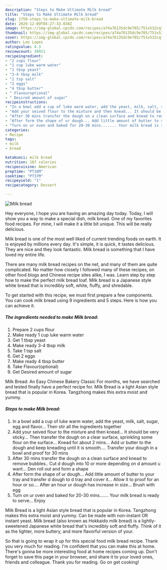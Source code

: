 ```yaml
---
description: "Steps to Make Ultimate Milk bread"
title: "Steps to Make Ultimate Milk bread"
slug: 1750-steps-to-make-ultimate-milk-bread
date: 2020-12-09T04:27:33.038Z
image: https://img-global.cpcdn.com/recipes/a74a76135dc9e705/751x532cq70/milk-bread-recipe-main-photo.jpg
thumbnail: https://img-global.cpcdn.com/recipes/a74a76135dc9e705/751x532cq70/milk-bread-recipe-main-photo.jpg
cover: https://img-global.cpcdn.com/recipes/a74a76135dc9e705/751x532cq70/milk-bread-recipe-main-photo.jpg
author: Leo Lopez
ratingvalue: 4.3
reviewcount: 39911
recipeingredient:
- "2 cups flour"
- "1 cup luke warm water"
- "1 tbsp yeast"
- "3-4 tbsp milk"
- "1 tsp salt"
- "2 eggs"
- "4 tbsp butter"
- " Flavouroptional"
- " Desired amount of sugar"
recipeinstructions:
- "In a bowl add a cup of luke warm water, add the yeast, milk, salt, sugar, egg and flavor... Then stir all the ingredients together"
- "Add your seived flour to the mixture and then knead... It should be very sticky... Then transfer the dough on a clear surface, sprinkling some flour on the surface... Knead for about 2 mins... Add ur butter to the dough and keep kneading until it is smooth.... Transfer your dough in a bowl and proof for 30 mins"
- "After 30 mins transfer the dough on a clean surface and knead to remove bubbles.. Cut d dough into 10 or more depending on d amount u want... Den roll out and form a shape"
- "After form the shape of ur dough... Add little amount of butter to your tray and transfer d dough to d tray and cover it... Allow it to proof for an hour or so.... After an hour ur dough has increase in size... Brush with egg"
- "Turn on ur oven and baked for 20-30 mins....... Your milk bread is ready to serve... Enjoy"
categories:
- Recipe
tags:
- milk
- bread

katakunci: milk bread 
nutrition: 167 calories
recipecuisine: American
preptime: "PT16M"
cooktime: "PT37M"
recipeyield: "1"
recipecategory: Dessert

---
```



![Milk bread](https://img-global.cpcdn.com/recipes/a74a76135dc9e705/751x532cq70/milk-bread-recipe-main-photo.jpg)

Hey everyone, I hope you are having an amazing day today. Today, I will show you a way to make a special dish, milk bread. One of my favorites food recipes. For mine, I will make it a little bit unique. This will be really delicious.

Milk bread is one of the most well liked of current trending foods on earth. It is enjoyed by millions every day. It's simple, it is quick, it tastes delicious. They are nice and they look fantastic. Milk bread is something that I have loved my entire life.

There are many milk bread recipes on the net, and many of them are quite complicated. No matter how closely I followed many of these recipes, on other food blogs and Chinese recipe sites alike, I was. Learn step by step how to make the perfect milk bread loaf. Milk bread is a Japanese style white bread that is incredibly soft, white, fluffy, and shredable.


To get started with this recipe, we must first prepare a few components. You can cook milk bread using 9 ingredients and 5 steps. Here is how you can achieve it.

<!--inarticleads1-->

##### The ingredients needed to make Milk bread:

1. Prepare 2 cups flour
1. Make ready 1 cup luke warm water
1. Get 1 tbsp yeast
1. Make ready 3-4 tbsp milk
1. Take 1 tsp salt
1. Get 2 eggs
1. Make ready 4 tbsp butter
1. Take  Flavour(optional)
1. Get  Desired amount of sugar


Milk Bread: An Easy Chinese Bakery Classic For months, we have searched and tested finally have a perfect recipe for. Milk Bread is a light Asian style bread that is popular in Korea. Tangzhong makes this extra moist and yummy. 

<!--inarticleads2-->

##### Steps to make Milk bread:

1. In a bowl add a cup of luke warm water, add the yeast, milk, salt, sugar, egg and flavor... Then stir all the ingredients together
1. Add your seived flour to the mixture and then knead... It should be very sticky... Then transfer the dough on a clear surface, sprinkling some flour on the surface... Knead for about 2 mins... Add ur butter to the dough and keep kneading until it is smooth.... Transfer your dough in a bowl and proof for 30 mins
1. After 30 mins transfer the dough on a clean surface and knead to remove bubbles.. Cut d dough into 10 or more depending on d amount u want... Den roll out and form a shape
1. After form the shape of ur dough... Add little amount of butter to your tray and transfer d dough to d tray and cover it... Allow it to proof for an hour or so.... After an hour ur dough has increase in size... Brush with egg
1. Turn on ur oven and baked for 20-30 mins....... Your milk bread is ready to serve... Enjoy


Milk Bread is a light Asian style bread that is popular in Korea. Tangzhong makes this extra moist and yummy. Can be made with non-instant OR instant yeast. Milk bread (also known as Hokkaido milk bread) is a lightly-sweetened Japanese white bread that&#39;s incredibly soft and fluffy. Think of it as the lighter, more buttery, and more flavorful version of your. 

So that is going to wrap it up for this special food milk bread recipe. Thank you very much for reading. I'm confident that you can make this at home. There's gonna be more interesting food at home recipes coming up. Don't forget to save this page in your browser, and share it to your loved ones, friends and colleague. Thank you for reading. Go on get cooking!
